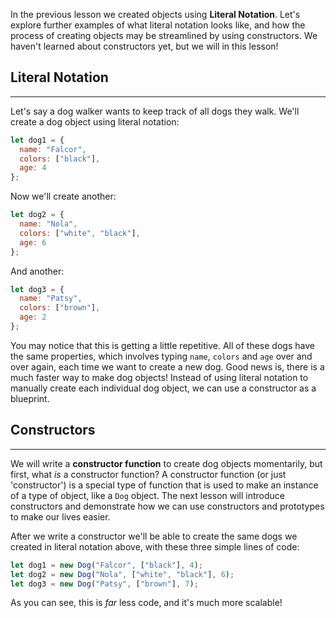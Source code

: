 In the previous lesson we created objects using **Literal Notation**. Let's explore further examples of what literal notation looks like, and how the process of creating objects may be streamlined by using constructors. We haven't learned about constructors yet, but we will in this lesson!

## Literal Notation
---

Let's say a dog walker wants to keep track of all dogs they walk. We'll create a dog object using literal notation:

```javascript
let dog1 = {
  name: "Falcor",
  colors: ["black"],
  age: 4
};
```

Now we'll create another:

```javascript
let dog2 = {
  name: "Nola",
  colors: ["white", "black"],
  age: 6
};
```

And another:

```javascript
let dog3 = {
  name: "Patsy",
  colors: ["brown"],
  age: 2
};
```

You may notice that this is getting a little repetitive. All of these dogs have the same properties, which involves typing `name`, `colors` and `age` over and over again, each time we want to create a new dog. Good news is, there is a much faster way to make dog objects! Instead of using literal notation to manually create each individual dog object, we can use a constructor as a blueprint.

## Constructors
---

We will write a **constructor function** to create dog objects momentarily, but first, what _is_ a constructor function? A constructor function (or just 'constructor') is a special type of function that is used to make an instance of a type of object, like a `Dog` object. The next lesson will introduce constructors and demonstrate how we can use constructors and prototypes to make our lives easier.

After we write a constructor we'll be able to create the same dogs we created in literal notation above, with these three simple lines of code:

```javascript
let dog1 = new Dog("Falcor", ["black"], 4);
let dog2 = new Dog("Nola", ["white", "black"], 6);
let dog3 = new Dog("Patsy", ["brown"], 7);
```

As you can see, this is _far_ less code, and it's much more scalable!

